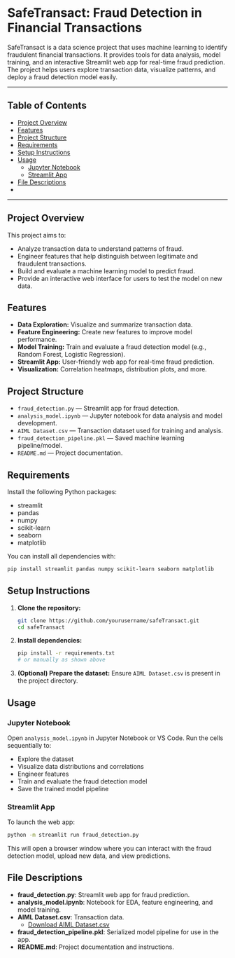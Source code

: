 

# SafeTransact: Fraud Detection in Financial Transactions

SafeTransact is a data science project that uses machine learning to identify fraudulent financial transactions. It provides tools for data analysis, model training, and an interactive Streamlit web app for real-time fraud prediction. The project helps users explore transaction data, visualize patterns, and deploy a fraud detection model easily.

---

## Table of Contents
- [Project Overview](#project-overview)
- [Features](#features)
- [Project Structure](#project-structure)
- [Requirements](#requirements)
- [Setup Instructions](#setup-instructions)
- [Usage](#usage)
  - [Jupyter Notebook](#jupyter-notebook)
  - [Streamlit App](#streamlit-app)
- [File Descriptions](#file-descriptions)
-

---

## Project Overview
This project aims to:
- Analyze transaction data to understand patterns of fraud.
- Engineer features that help distinguish between legitimate and fraudulent transactions.
- Build and evaluate a machine learning model to predict fraud.
- Provide an interactive web interface for users to test the model on new data.

## Features
- **Data Exploration:** Visualize and summarize transaction data.
- **Feature Engineering:** Create new features to improve model performance.
- **Model Training:** Train and evaluate a fraud detection model (e.g., Random Forest, Logistic Regression).
- **Streamlit App:** User-friendly web app for real-time fraud prediction.
- **Visualization:** Correlation heatmaps, distribution plots, and more.

## Project Structure
- `fraud_detection.py` — Streamlit app for fraud detection.
- `analysis_model.ipynb` — Jupyter notebook for data analysis and model development.
- `AIML Dataset.csv` — Transaction dataset used for training and analysis.
- `fraud_detection_pipeline.pkl` — Saved machine learning pipeline/model.
- `README.md` — Project documentation.

## Requirements
Install the following Python packages:
- streamlit
- pandas
- numpy
- scikit-learn
- seaborn
- matplotlib

You can install all dependencies with:
```bash
pip install streamlit pandas numpy scikit-learn seaborn matplotlib
```

## Setup Instructions
1. **Clone the repository:**
   ```bash
   git clone https://github.com/yourusername/safeTransact.git
   cd safeTransact
   ```
2. **Install dependencies:**
   ```bash
   pip install -r requirements.txt
   # or manually as shown above
   ```
3. **(Optional) Prepare the dataset:**
   Ensure `AIML Dataset.csv` is present in the project directory.

## Usage

### Jupyter Notebook
Open `analysis_model.ipynb` in Jupyter Notebook or VS Code. Run the cells sequentially to:
- Explore the dataset
- Visualize data distributions and correlations
- Engineer features
- Train and evaluate the fraud detection model
- Save the trained model pipeline

### Streamlit App
To launch the web app:
```bash
python -m streamlit run fraud_detection.py
```
This will open a browser window where you can interact with the fraud detection model, upload new data, and view predictions.


## File Descriptions
- **fraud_detection.py**: Streamlit web app for fraud prediction.
- **analysis_model.ipynb**: Notebook for EDA, feature engineering, and model training.
- **AIML Dataset.csv**: Transaction data. 
   - [Download AIML Dataset.csv](<https://www.kaggle.com/datasets/amanalisiddiqui/fraud-detection-dataset?resource=download>)
- **fraud_detection_pipeline.pkl**: Serialized model pipeline for use in the app.
- **README.md**: Project documentation and instructions.




